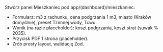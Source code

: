 ﻿Stwórz panel Mieszkaniec pod app/(dashboard)/mieszkaniec:
- Formularz: m3 z rachunku, cena podgrzania 1 m3, miasto (Kraków domyślnie), preset Tzimnej wody, Tcwu.
- Wynik (na razie placeholder): koszt podgrzania, koszt strat (suwak % 2035).
- Przycisk PDF 1 strona (placeholder).
- Zrób prosty layout, walidację Zod.

